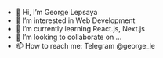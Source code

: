 - 👋 Hi, I’m George Lepsaya
- 👀 I’m interested in Web Development
- 🌱 I’m currently learning React.js, Next.js
- 💞️ I’m looking to collaborate on ...
- 📫 How to reach me: Telegram @george_le

<!---
georgelepsaya/georgelepsaya is a ✨ special ✨ repository because its `README.md` (this file) appears on your GitHub profile.
You can click the Preview link to take a look at your changes.
--->

